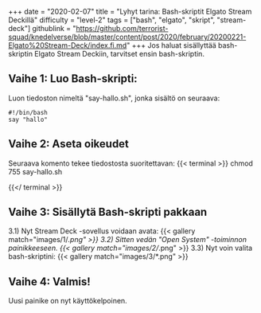+++
date = "2020-02-07"
title = "Lyhyt tarina: Bash-skriptit Elgato Stream Deckillä"
difficulty = "level-2"
tags = ["bash", "elgato", "skript", "stream-deck"]
githublink = "https://github.com/terrorist-squad/knedelverse/blob/master/content/post/2020/february/20200221-Elgato%20Stream-Deck/index.fi.md"
+++
Jos haluat sisällyttää bash-skriptin Elgato Stream Deckiin, tarvitset ensin bash-skriptin.
## Vaihe 1: Luo Bash-skripti:
Luon tiedoston nimeltä "say-hallo.sh", jonka sisältö on seuraava:
```
#!/bin/bash
say "hallo"

```

## Vaihe 2: Aseta oikeudet
Seuraava komento tekee tiedostosta suoritettavan:
{{< terminal >}}
chmod 755 say-hallo.sh

{{</ terminal >}}

## Vaihe 3: Sisällytä Bash-skripti pakkaan
3.1) Nyt Stream Deck -sovellus voidaan avata:
{{< gallery match="images/1/*.png" >}}
3.2) Sitten vedän "Open System" -toiminnon painikkeeseen.
{{< gallery match="images/2/*.png" >}}
3.3) Nyt voin valita bash-skriptini:
{{< gallery match="images/3/*.png" >}}

## Vaihe 4: Valmis!
Uusi painike on nyt käyttökelpoinen.
